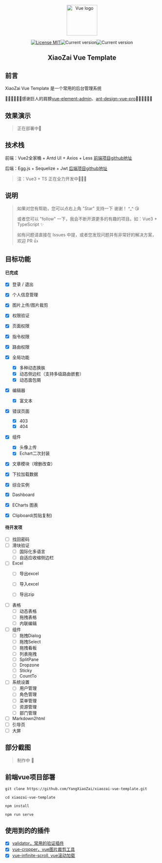 <p align="center"><a href="https://beehive.imfdj.top" target="_blank"><img width="100" src="https://cn.vuejs.org/images/logo.svg" alt="Vue logo"></a></p>

<p align="center"><a href="https://choosealicense.com/licenses/mit/"><img alt="License MIT" src="https://img.shields.io/badge/licence-MIT-blue.svg?style=flat-square"></a><img alt="Current version" src="https://img.shields.io/badge/build-passing-brightgreen"><img alt="Current version" src="https://img.shields.io/badge/version-1.0.0-brightgreen"></p>

<h2 align="center">XiaoZai Vue Template</h2>

## 前言

XiaoZai Vue Template 是一个常用的后台管理系统

👏🏻👏🏻👏🏻感谢巨人的肩膀<a href="https://github.com/PanJiaChen/vue-element-admin" target="_blank">vue-element-admin</a>、<a href="https://github.com/vueComponent/ant-design-vue-pro" target="_blank">ant-design-vue-pro</a>👏🏻👏🏻👏🏻

## 效果演示

> 正在部署中🏡

## 技术栈

前端：Vue2全家桶 + Antd UI + Axios + Less <a href="https://github.com/YangXiaoZai/xiaozai-vue-template" target="_blank">前端项目github地址</a>

后端：Egg.js + Sequelize + Jwt <a href="https://github.com/YangXiaoZai/xiaozai-egg-template" target="_blank">后端项目github地址</a>

> 注：Vue3 + TS 正在全力开发中💪💪💪

## 说明

> 如果对您有帮助，您可以点右上角 "Star" 支持一下 谢谢！ ^_^  😘
>
> 或者您可以 "follow" 一下，我会不断开源更多的有趣的项目。如：Vue3 + TypeScript ✨
>
> 如有问题请直接在 Issues 中提，或者您发现问题并有非常好的解决方案，欢迎 PR 👍

## 目标功能

#### 已完成
- [x] 登录 / 退出
- [x] 个人信息管理
- [x] 图片上传/图片裁剪

- [x]  权限验证
  - [x] 页面权限
  - [x] 指令权限
  - [x] 路由权限 
  
- [x] 全局功能
  - [x] 多种动态换肤
  - [x] 动态侧边栏（支持多级路由嵌套）
  - [x] 动态面包屑

- [x] 编辑器
  - [x] 富文本

- [x] 错误页面
  - [x] 403
  - [x] 404

- [x] 组件
  - [x] 头像上传
  - [x] Echart二次封装 

- [x] 文章模块（增删改查）
- [x] 下拉加载数据

- [x] 综合实例
- [x] Dashboard
- [x] ECharts 图表
- [x] Clipboard(剪贴复制)


#### 待开发项
- [ ] 找回密码
- [ ] 滑块验证
  - [ ] 国际化多语言
  - [ ] 自适应收缩侧边栏

- [ ] Excel
  - [ ] 导出excel
  - [ ] 导入excel
  - [ ] 导出zip


- [ ] 表格
  - [ ] 动态表格
  - [ ] 拖拽表格
  - [ ] 内联编辑

- [ ] 组件
  - [ ] 拖拽Dialog
  - [ ] 拖拽Select
  - [ ] 拖拽看板
  - [ ] 列表拖拽
  - [ ] SplitPane
  - [ ] Dropzone
  - [ ] Sticky
  - [ ] CountTo

- [ ] 系统设置
  - [ ] 用户管理
  - [ ] 角色管理
  - [ ] 菜单管理
  - [ ] 资源管理
  - [ ] 部门管理

- [ ] Markdown2html
- [ ] 引导页
- [ ] 大屏
## 部分截图

> 制作中 🎨

## 前端vue项目部署

```
git clone https://github.com/YangXiaoZai/xiaozai-vue-template.git

cd xiaozai-vue-template

npm install

npm run serve

```

## 使用到的的插件

- [x] [validator，常用的验证插件](https://github.com/validatorjs/validator.js)
- [x] [vue-cropper，vue图片裁剪工具](https://github.com/xyxiao001/vue-cropper)
- [x] [vue-infinite-scroll, vue滚动加载](https://github.com/ElemeFE/vue-infinite-scroll)
